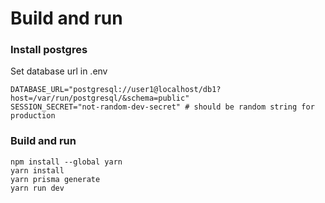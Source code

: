 # Build and run

### Install postgres
Set database url in .env
```
DATABASE_URL="postgresql://user1@localhost/db1?host=/var/run/postgresql/&schema=public"
SESSION_SECRET="not-random-dev-secret" # should be random string for production
```

### Build and run
```
npm install --global yarn
yarn install
yarn prisma generate
yarn run dev
```



